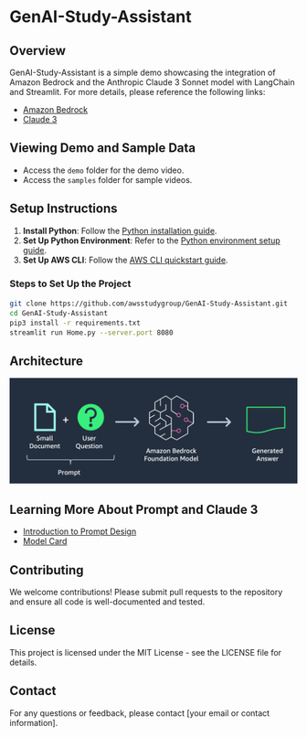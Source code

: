 # GenAI-Study-Assistant

## Overview

GenAI-Study-Assistant is a simple demo showcasing the integration of Amazon Bedrock and the Anthropic Claude 3 Sonnet model with LangChain and Streamlit. For more details, please reference the following links:
- [Amazon Bedrock](https://aws.amazon.com/bedrock/)
- [Claude 3](https://www.anthropic.com/news/claude-3-family)

## Viewing Demo and Sample Data

- Access the `demo` folder for the demo video.
- Access the `samples` folder for sample videos.

## Setup Instructions

1. **Install Python**: Follow the [Python installation guide](https://docs.python-guide.org/starting/install3/linux/).
2. **Set Up Python Environment**: Refer to the [Python environment setup guide](https://docs.python-guide.org/starting/install3/linux/).
3. **Set Up AWS CLI**: Follow the [AWS CLI quickstart guide](https://docs.aws.amazon.com/cli/latest/userguide/getting-started-quickstart.html).

### Steps to Set Up the Project

```bash
git clone https://github.com/awsstudygroup/GenAI-Study-Assistant.git
cd GenAI-Study-Assistant
pip3 install -r requirements.txt
streamlit run Home.py --server.port 8080
```

## Architecture

![Architecture](./Architecture.png)

## Learning More About Prompt and Claude 3

- [Introduction to Prompt Design](https://docs.anthropic.com/claude/docs/introduction-to-prompt-design)
- [Model Card](https://www-cdn.anthropic.com/de8ba9b01c9ab7cbabf5c33b80b7bbc618857627/Model_Card_Claude_3.pdf)

## Contributing

We welcome contributions! Please submit pull requests to the repository and ensure all code is well-documented and tested.

## License

This project is licensed under the MIT License - see the LICENSE file for details.

## Contact

For any questions or feedback, please contact [your email or contact information].
